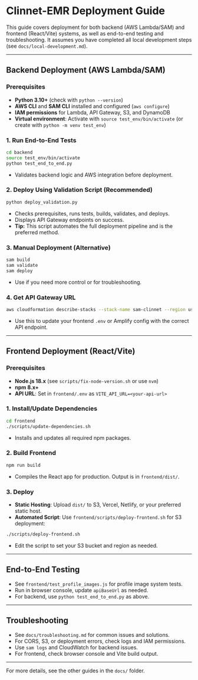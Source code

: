 # Clinnet-EMR Deployment Guide

This guide covers deployment for both backend (AWS Lambda/SAM) and frontend (React/Vite) systems, as well as end-to-end testing and troubleshooting. It assumes you have completed all local development steps (see `docs/local-development.md`).

---

## Backend Deployment (AWS Lambda/SAM)

### Prerequisites

- **Python 3.10+** (check with `python --version`)
- **AWS CLI** and **SAM CLI** installed and configured (`aws configure`)
- **IAM permissions** for Lambda, API Gateway, S3, and DynamoDB
- **Virtual environment**: Activate with `source test_env/bin/activate` (or create with `python -m venv test_env`)

### 1. Run End-to-End Tests

```bash
cd backend
source test_env/bin/activate
python test_end_to_end.py
```

- Validates backend logic and AWS integration before deployment.

### 2. Deploy Using Validation Script (Recommended)

```bash
python deploy_validation.py
```

- Checks prerequisites, runs tests, builds, validates, and deploys.
- Displays API Gateway endpoints on success.
- **Tip:** This script automates the full deployment pipeline and is the preferred method.

### 3. Manual Deployment (Alternative)

```bash
sam build
sam validate
sam deploy
```

- Use if you need more control or for troubleshooting.

### 4. Get API Gateway URL

```bash
aws cloudformation describe-stacks --stack-name sam-clinnet --region us-east-2 --query 'Stacks[0].Outputs'
```

- Use this to update your frontend `.env` or Amplify config with the correct API endpoint.

---

## Frontend Deployment (React/Vite)

### Prerequisites

- **Node.js 18.x** (see `scripts/fix-node-version.sh` or use `nvm`)
- **npm 8.x+**
- **API URL**: Set in `frontend/.env` as `VITE_API_URL=<your-api-url>`

### 1. Install/Update Dependencies

```bash
cd frontend
./scripts/update-dependencies.sh
```

- Installs and updates all required npm packages.

### 2. Build Frontend

```bash
npm run build
```

- Compiles the React app for production. Output is in `frontend/dist/`.

### 3. Deploy

- **Static Hosting**: Upload `dist/` to S3, Vercel, Netlify, or your preferred static host.
- **Automated Script**: Use `frontend/scripts/deploy-frontend.sh` for S3 deployment:

```bash
./scripts/deploy-frontend.sh
```

- Edit the script to set your S3 bucket and region as needed.

---

## End-to-End Testing

- See `frontend/test_profile_images.js` for profile image system tests.
- Run in browser console, update `apiBaseUrl` as needed.
- For backend, use `python test_end_to_end.py` as above.

---

## Troubleshooting

- See `docs/troubleshooting.md` for common issues and solutions.
- For CORS, S3, or deployment errors, check logs and IAM permissions.
- Use `sam logs` and CloudWatch for backend issues.
- For frontend, check browser console and Vite build output.

---

For more details, see the other guides in the `docs/` folder.
